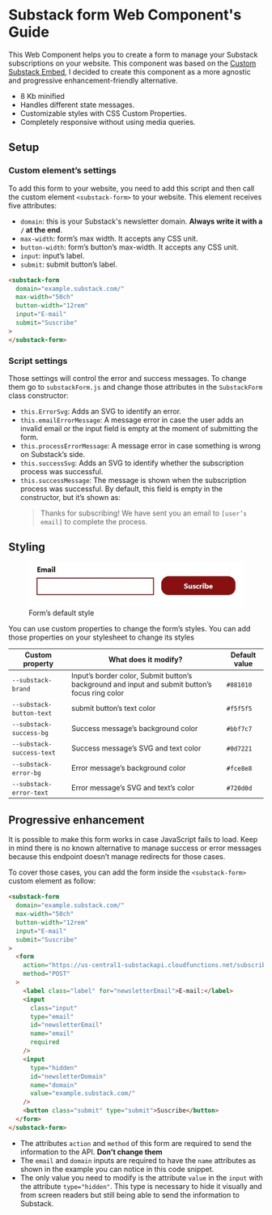 # Substack form Web Component's Guide

This Web Component helps you to create a form to manage your Substack subscriptions on your website. This component was based on the [Custom Substack Embed](https://substackapi.com/), I decided to create this component as a more agnostic and progressive enhancement-friendly alternative.

- 8 Kb minified
- Handles different state messages.
- Customizable styles with CSS Custom Properties.
- Completely responsive without using media queries.

## Setup

### Custom element’s settings

To add this form to your website, you need to add this script and then call the custom element `<substack-form>` to your website. This element receives five attributes:

- `domain`: this is your Substack's newsletter domain. **Always write it with a `/` at the end**.
- `max-width`: form’s max width. It accepts any CSS unit.
- `button-width`: form’s button’s max-width. It accepts any CSS unit.
- `input`: input’s label.
- `submit`: submit button’s label.

```html
<substack-form
  domain="example.substack.com/"
  max-width="50ch"
  button-width="12rem"
  input="E-mail"
  submit="Suscribe"
>
</substack-form>
```

### Script settings

Those settings will control the error and success messages. To change them go to `substackForm.js` and change those attributes in the `SubstackForm` class constructor:

- `this.ErrorSvg`: Adds an SVG to identify an error.
- `this.emailErrorMessage`: A message error in case the user adds an invalid email or the input field is empty at the moment of submitting the form.
- `this.processErrorMessage`: A message error in case something is wrong on Substack’s side.
- `this.successSvg`: Adds an SVG to identify whether the subscription process was successful.
- `this.successMessage`: The message is shown when the subscription process was successful. By default, this field is empty in the constructor, but it’s shown as:
  > Thanks for subscribing! We have sent you an email to `[user’s email]` to complete the process.

## Styling

<figure>
  <img src="./default-form.JPG" alt="Substack Form's components default styling. The input's border and button's background color is wine. The button has a border radius while the input field does not and those elements are side by side" />
  <figcaption>Form’s default style</figcaption>
</figure>

You can use custom properties to change the form’s styles. You can add those properties on your stylesheet to change its styles

| Custom property           | What does it modify?                                                                            | Default value |
| ------------------------- | ----------------------------------------------------------------------------------------------- | ------------- |
| `--substack-brand`        | Input’s border color, Submit button’s background and input and submit button’s focus ring color | `#881010`     |
| `--substack-button-text`  | submit button’s text color                                                                      | `#f5f5f5`     |
| `--substack-success-bg`   | Success message’s background color                                                              | `#bbf7c7`     |
| `--substack-success-text` | Success message’s SVG and text color                                                            | `#0d7221`     |
| `--substack-error-bg`     | Error message’s background color                                                                | `#fce8e8`     |
| `--substack-error-text`   | Error message’s SVG and text’s color                                                            | `#720d0d`     |

## Progressive enhancement

It is possible to make this form works in case JavaScript fails to load. Keep in mind there is no known alternative to manage success or error messages because this endpoint doesn’t manage redirects for those cases.

To cover those cases, you can add the form inside the `<substack-form>` custom element as follow:

```html
<substack-form
  domain="example.substack.com/"
  max-width="50ch"
  button-width="12rem"
  input="E-mail"
  submit="Suscribe"
>
  <form
    action="https://us-central1-substackapi.cloudfunctions.net/subscribe"
    method="POST"
  >
    <label class="label" for="newsletterEmail">E-mail:</label>
    <input
      class="input"
      type="email"
      id="newsletterEmail"
      name="email"
      required
    />
    <input
      type="hidden"
      id="newsletterDomain"
      name="domain"
      value="example.substack.com/"
    />
    <button class="submit" type="submit">Suscribe</button>
  </form>
</substack-form>
```

- The attributes `action` and `method` of this form are required to send the information to the API. **Don’t change them**
- The `email` and `domain` inputs are required to have the `name` attributes as shown in the example you can notice in this code snippet.
- The only value you need to modify is the attribute `value` in the `input` with the attribute `type="hidden"`. This type is necessary to hide it visually and from screen readers but still being able to send the information to Substack.
